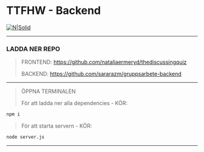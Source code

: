 # TTFHW - Backend
[![N|Solid](https://raw.githubusercontent.com/nataliaermeryd/thediscussingquiz/main/src/assets/LOGOTDQ.png)](http://thediscussingquiz.herokuapp.com/)

---
### LADDA NER REPO
> FRONTEND:
> https://github.com/nataliaermeryd/thediscussingquiz
>
> BACKEND:
> https://github.com/sararazm/gruppsarbete-backend
---
> ÖPPNA TERMINALEN
>
> För att ladda ner alla dependencies - KÖR:
```sh
npm i
```
> För att starta servern - KÖR:
```sh
node server.js
```
---
